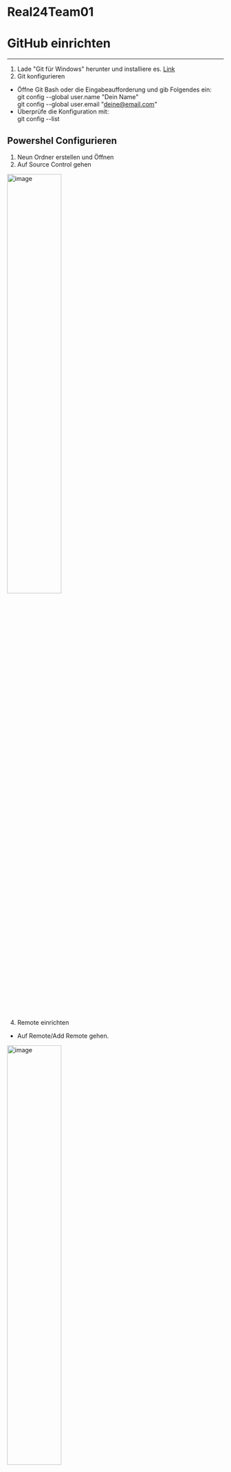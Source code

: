# Real24Team01
# GitHub einrichten
---
1. Lade "Git für Windows" herunter und installiere es. [Link](https://gitforwindows.org/)
3. Git konfigurieren  
- Öffne Git Bash oder die Eingabeaufforderung und gib Folgendes ein:  
git config --global user.name "Dein Name"  
git config --global user.email "deine@email.com"  
- Überprüfe die Konfiguration mit:  
git config --list
## Powershel Configurieren
1. Neun Ordner erstellen und Öffnen
2. Auf Source Control gehen
<img src="https://github.com/user-attachments/assets/ab44d7bd-76c3-478a-a3f8-c7cbf26464dd" alt="image" style="width:50%; height:auto;">

4. Remote einrichten  
- Auf Remote/Add Remote gehen.  
<img src="https://github.com/user-attachments/assets/426b066c-251d-4731-94b6-69b60e20bda4" alt="image" style="width:50%; height:auto;">

- Auf Add remote frome Github gehen.  
- Freigegebenen Ordner auswählen  
- Beliebigen Remote Name eingeben  
- Auf den Folgenen abschnitt Klicken und den Remote auswählen  
<img src="https://github.com/user-attachments/assets/e0d8e7c4-201b-4f47-a223-749a45855ad7" alt="image" style="width:50%; height:auto;">

- Dan refresh und anschliessend Commit auswählen  
<img src="https://github.com/user-attachments/assets/3da7c544-ecfd-4612-85ae-8c482a8d015b" alt="image" style="width:50%; height:auto;">  

## Virtuelle Umgebung venv erstellen/aktualisieren
---
### Neu erstellen
1. Projekt klonen
2. In Visual Studio Verzeichnis auswählen
3. Im Terminal folgende Eingaben machen
```
python -m venv venv
```
```
venv/Scripts/activate
```
```
pip install -r requirements.txt
```

### Aktuallisieren nachdem neue Bibliothek installiert wurde
1. Im Terminal folgende Eingabe machen
```
pip freeze > requirements.txt
```
3. Auf Github laden
4. Danach müssen die anderen Benutzer die venv aktualisieren
```
venv/Scripts/activate
```
```
pip install -r requirements.txt
```

# MkDocs installieren
---
## Use ov MkDocs


- If MkDocs is installed inside a **virtual environment**, activate it first:
```Powershel
venv\Scripts\Activate
```
- Then Rund
```Powershel
mkdocs serve
```
## Installation
---
### Make a new respository
- Go to Github and Create a new respository. Name it. Chose **.gitignare template Python**  and **GNU General Public Licences v3.0**. Then create it.
### Cloce the respository
- copie **SHH** Url
- Open Terminal
```
git clone 'URL'
```
- go into the generatet folder
```
cd 'Projekt Name'
```
- create the venv enviorment
```
python -m venv venv
```
- activate venv
```
venv\Scripts\Activate
```
### Instal MkDocscode .
```
pip install mkdocs-material
```
### Visual studio code
- open visual studio code
```
code .
```
### Create MkDocs
- create mkDocs folder
```
mkdocs new .
```
- If MkDocs is installed inside a **virtual environment**, activate it first:
```Powershel
venv\Scripts\Activate
```
- Then Rund
```Powershel
mkdocs serve
```
#### Chanche the Yaml file
- See this yaml file
## Debugging
---
### OSError: no library called "cairo-2" was found
##### **Option 1: Installiere Cairo über MSYS2 (empfohlen)**

1. Lade **MSYS2** von der offiziellen Seite herunter:  
    👉 [https://www.msys2.org/](https://www.msys2.org/)
2. Installiere MSYS2 und öffne die **MSYS2 "MinGW 64-bit" Shell**.
3. Führe folgenden Befehl aus:
```
pacman -S mingw-w64-x86_64-cairo
```
**Füge den Cairo-Ordner zu den Umgebungsvariablen hinzu**:

- Kontrolliere ob der Cairo-Installationsordner existiert. (`C:\msys64\mingw64\bin`).
- Win+R
```
SystemPropertiesAdvanced
```
- Wähle unter **"User variables 'user'"** die **"Path"**-Variable und klicke auf **Bearbeiten**.
- Klicke auf **Neu** und füge den Pfad hinzu:
```
C:\msys64\mingw64\bin
```
- Kontrolliere ob Cairo funktioniert
```
where cairo.dll
```
- Wenn Datei gefunden -> Io
